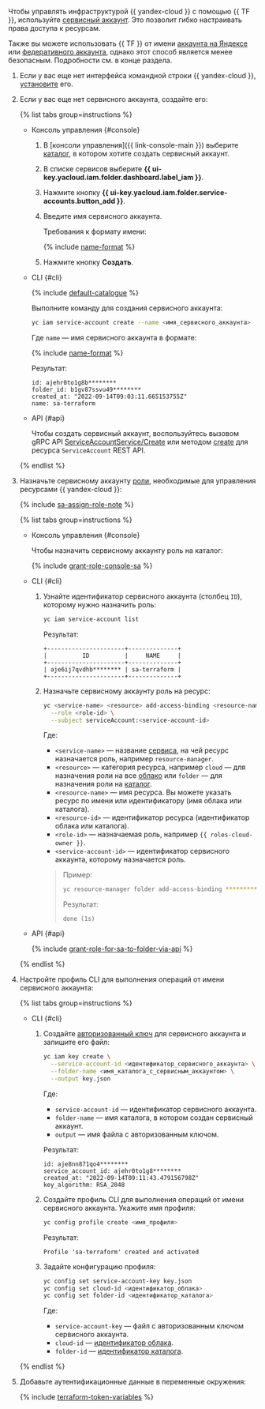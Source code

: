 Чтобы управлять инфраструктурой {{ yandex-cloud }} с помощью {{ TF }}, используйте [сервисный аккаунт](../../iam/concepts/users/service-accounts.md). Это позволит гибко настраивать права доступа к ресурсам.

Также вы можете использовать {{ TF }} от имени [аккаунта на Яндексе](../../iam/concepts/users/accounts.md#passport) или [федеративного аккаунта](../../iam/concepts/users/accounts.md#saml-federation), однако этот способ является менее безопасным. Подробности см. в конце раздела.
1. Если у вас еще нет интерфейса командной строки {{ yandex-cloud }}, [установите](../../cli/quickstart.md#install) его.
1. Если у вас еще нет сервисного аккаунта, создайте его:

   {% list tabs group=instructions %}

   - Консоль управления {#console}

     1. В [консоли управления]({{ link-console-main }}) выберите [каталог](../../resource-manager/concepts/resources-hierarchy.md#folder), в котором хотите создать сервисный аккаунт.
     1. В списке сервисов выберите **{{ ui-key.yacloud.iam.folder.dashboard.label_iam }}**.
     1. Нажмите кнопку **{{ ui-key.yacloud.iam.folder.service-accounts.button_add }}**.
     1. Введите имя сервисного аккаунта.

        Требования к формату имени:

        {% include [name-format](../../_includes/name-format.md) %}

     1. Нажмите кнопку **Создать**.

   - CLI {#cli}

     {% include [default-catalogue](../../_includes/default-catalogue.md) %}

     Выполните команду для создания сервисного аккаунта:

     ```bash
     yc iam service-account create --name <имя_сервисного_аккаунта>
     ```

     Где `name` — имя сервисного аккаунта в формате:

     {% include [name-format](../../_includes/name-format.md) %}

     Результат:

     ```text
     id: ajehr0to1g8b********
     folder_id: b1gv87ssvu49********
     created_at: "2022-09-14T09:03:11.665153755Z"
     name: sa-terraform
     ```

   - API {#api}

     Чтобы создать сервисный аккаунт, воспользуйтесь вызовом gRPC API [ServiceAccountService/Create](../../iam/api-ref/grpc/ServiceAccount/create.md) или методом [create](../../iam/api-ref/ServiceAccount/create.md) для ресурса `ServiceAccount` REST API.

    {% endlist %}

1. Назначьте сервисному аккаунту [роли](../../iam/concepts/access-control/roles.md), необходимые для управления ресурсами {{ yandex-cloud }}:

   {% include [sa-assign-role-note](../../_includes/sa-assign-role-note.md) %}

   {% list tabs group=instructions %}

   - Консоль управления {#console}

     Чтобы назначить сервисному аккаунту роль на каталог:

     {% include [grant-role-console-sa](../../_includes/grant-role-console-sa.md) %}

   - CLI {#cli}

     1. Узнайте идентификатор сервисного аккаунта (столбец `ID`), которому нужно назначить роль:

        ```bash
        yc iam service-account list
        ```

        Результат:

        ```text
        +----------------------+--------------+
        |          ID          |     NAME     |
        +----------------------+--------------+
        | aje6ij7qvdhb******** | sa-terraform |
        +----------------------+--------------+
        ```

     1. Назначьте сервисному аккаунту роль на ресурс:

        ```bash
        yc <service-name> <resource> add-access-binding <resource-name>|<resource-id> \
          --role <role-id> \
          --subject serviceAccount:<service-account-id>
        ```

        Где:
        * `<service-name>` — название [сервиса](../../cli/cli-ref/index.md#service-manage), на чей ресурс назначается роль, например `resource-manager`.
        * `<resource>` — категория ресурса, например `cloud` — для назначения роли на все [облако](../../resource-manager/concepts/resources-hierarchy.md#cloud) или `folder` — для назначения роли на [каталог](../../resource-manager/concepts/resources-hierarchy.md#folder).
        * `<resource-name>` — имя ресурса. Вы можете указать ресурс по имени или идентификатору (имя облака или каталога).
        * `<resource-id>` — идентификатор ресурса (идентификатор облака или каталога).
        * `<role-id>` — назначаемая роль, например `{{ roles-cloud-owner }}`.
        * `<service-account-id>` — идентификатор сервисного аккаунта, которому назначается роль.

        >Пример:
        > 
        >```bash
        >yc resource-manager folder add-access-binding **********9n9hi2qu --role editor --subject serviceAccount:**********qhi2qu
        >```
        >
        >Результат:
        >
        >```text
        >done (1s)
        >```

   - API {#api}

     {% include [grant-role-for-sa-to-folder-via-api](../../_includes/iam/grant-role-for-sa-to-folder-via-api.md) %}

   {% endlist %}

1. Настройте профиль CLI для выполнения операций от имени сервисного аккаунта:

   {% list tabs group=instructions %}

   - CLI {#cli}

     1. Создайте [авторизованный ключ](../../iam/concepts/authorization/key.md) для сервисного аккаунта и запишите его файл:

        ```bash
        yc iam key create \
          --service-account-id <идентификатор_сервисного_аккаунта> \
          --folder-name <имя_каталога_с_сервисным_аккаунтом> \
          --output key.json
        ```

        Где:
        * `service-account-id` — идентификатор сервисного аккаунта.
        * `folder-name` — имя каталога, в котором создан сервисный аккаунт.
        * `output` — имя файла с авторизованным ключом.

        Результат:

        ```text
        id: aje8nn871qo4********
        service_account_id: ajehr0to1g8********
        created_at: "2022-09-14T09:11:43.479156798Z"
        key_algorithm: RSA_2048
        ```

     1. Создайте профиль CLI для выполнения операций от имени сервисного аккаунта. Укажите имя профиля:

        ```bash
        yc config profile create <имя_профиля>
        ```

        Результат:

        ```text
        Profile 'sa-terraform' created and activated
        ```

     1. Задайте конфигурацию профиля:


        ```bash
        yc config set service-account-key key.json
        yc config set cloud-id <идентификатор_облака>
        yc config set folder-id <идентификатор_каталога>
        ```



        Где:
        * `service-account-key` — файл с авторизованным ключом сервисного аккаунта.
        * `cloud-id` — [идентификатор облака](../../resource-manager/operations/cloud/get-id.md).
        * `folder-id` — [идентификатор каталога](../../resource-manager/operations/folder/get-id.md).

   {% endlist %}

1. Добавьте аутентификационные данные в переменные окружения:

   {% include [terraform-token-variables](../../_includes/terraform-token-variables.md) %}